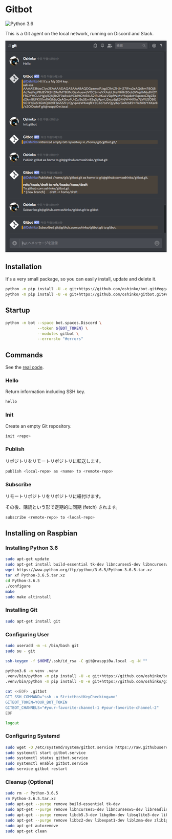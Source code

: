 # Gitbot

![Python 3.6](https://img.shields.io/badge/python-3.6-blue.svg)

This is a Git agent on the local network, running on Discord and Slack.

![Example](featured.png)

## Installation

It's a very small package, so you can easily install, update and delete it.

```bash
python -m pip install -U -e git+https://github.com/oshinko/bot.git#egg=bot-0.0.0
python -m pip install -U -e git+https://github.com/oshinko/gitbot.git#egg=gitbot-0.0.0
```

## Startup

```bash
python -m bot --space bot.spaces.Discord \
              --token ${BOT_TOKEN} \
              --modules gitbot \
              --errorsto "#errors"
```

## Commands

See the [real code](gitbot.py).

### Hello

Return information including SSH key.

```bash
hello
```

### Init

Create an empty Git repository.

```bash
init <repo>
```

### Publish

リポジトリをリモートリポジトリに転送します。

```bash
publish <local-repo> as <name> to <remote-repo>
```

### Subscribe

リモートリポジトリをリポジトリに紐付けます。

その後、購読という形で定期的に同期 (fetch) されます。

```bash
subscribe <remote-repo> to <local-repo>
```

## Installing on Raspbian

### Installing Python 3.6

```bash
sudo apt-get update
sudo apt-get install build-essential tk-dev libncurses5-dev libncursesw5-dev libreadline6-dev libdb5.3-dev libgdbm-dev libsqlite3-dev libssl-dev libbz2-dev libexpat1-dev liblzma-dev zlib1g-dev
wget https://www.python.org/ftp/python/3.6.5/Python-3.6.5.tar.xz
tar xf Python-3.6.5.tar.xz
cd Python-3.6.5
./configure
make
sudo make altinstall
```

### Installing Git

```bash
sudo apt-get install git
```

### Configuring User

```bash
sudo useradd -m -s /bin/bash git
sudo su - git
```

```bash
ssh-keygen -f $HOME/.ssh/id_rsa -C git@rasppi0w.local -q -N ""
```

```bash
python3.6 -m venv .venv
.venv/bin/python -m pip install -U -e git+https://github.com/oshinko/bot.git#egg=bot-0.0.0
.venv/bin/python -m pip install -U -e git+https://github.com/oshinko/gitbot.git#egg=gitbot-0.0.0
```

```bash
cat <<EOF> .gitbot
GIT_SSH_COMMAND="ssh -o StrictHostKeyChecking=no"
GITBOT_TOKEN=YOUR_BOT_TOKEN
GITBOT_CHANNELS="#your-favorite-channel-1 #your-favorite-channel-2"
EOF
```

```bash
logout
```

### Configuring Systemd

```bash
sudo wget -O /etc/systemd/system/gitbot.service https://raw.githubusercontent.com/oshinko/gitbot/draft/gitbot.service
sudo systemctl start gitbot.service
sudo systemctl status gitbot.service
sudo systemctl enable gitbot.service
sudo service gitbot restart
```

### Cleanup (Optional)

```bash
sudo rm -r Python-3.6.5
rm Python-3.6.5.tar.xz
sudo apt-get --purge remove build-essential tk-dev
sudo apt-get --purge remove libncurses5-dev libncursesw5-dev libreadline6-dev
sudo apt-get --purge remove libdb5.3-dev libgdbm-dev libsqlite3-dev libssl-dev
sudo apt-get --purge remove libbz2-dev libexpat1-dev liblzma-dev zlib1g-dev
sudo apt-get autoremove
sudo apt-get clean
```
